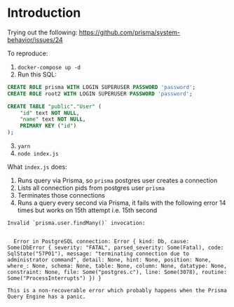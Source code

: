 # Introduction

Trying out the following: https://github.com/prisma/system-behavior/issues/24

To reproduce:

1. `docker-compose up -d`
2. Run this SQL:

```sql
CREATE ROLE prisma WITH LOGIN SUPERUSER PASSWORD 'password';
CREATE ROLE root2 WITH LOGIN SUPERUSER PASSWORD 'password';

CREATE TABLE "public"."User" (
    "id" text NOT NULL,
    "name" text NOT NULL,
    PRIMARY KEY ("id")
);
```

3. `yarn`
4. `node index.js`

What `index.js` does:

1. Runs query via Prisma, so `prisma` postgres user creates a connection
2. Lists all connection pids from postgres user `prisma`
3. Terminates those connections
4. Runs a query every second via Prisma, it fails with the following error 14 times but works on 15th attempt i.e. 15th second

```
Invalid `prisma.user.findMany()` invocation:


  Error in PostgreSQL connection: Error { kind: Db, cause: Some(DbError { severity: "FATAL", parsed_severity: Some(Fatal), code: SqlState("57P01"), message: "terminating connection due to administrator command", detail: None, hint: None, position: None, where_: None, schema: None, table: None, column: None, datatype: None, constraint: None, file: Some("postgres.c"), line: Some(3078), routine: Some("ProcessInterrupts") }) }

This is a non-recoverable error which probably happens when the Prisma Query Engine has a panic.
```
